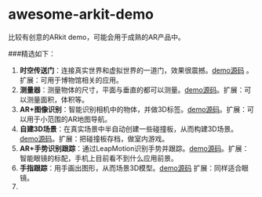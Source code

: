 # awesome-arkit-demo

比较有创意的ARkit demo，可能会用于成熟的AR产品中。

###精选如下：

1. **时空传送门**：连接真实世界和虚拟世界的一道门，效果很震撼。[demo源码](https://github.com/bjarnel/arkit-portal) 。扩展：可用于博物馆相关的应用。
2. **测量器**：测量物体的尺寸，平面与垂直的都可以测量。[demo源码](https://github.com/duzexu/ARuler)。扩展：可以测量面积，体积等。
3. **AR+图像识别**：智能识别相机中的物体，并做3D标签。[demo源码](https://github.com/hanleyweng/CoreML-in-ARKit)。扩展：可以用于小范围的AR地图导航。
4. **自建3D场景**：在真实场景中半自动创建一些碰撞板，从而构建3D场景。[demo源码](https://github.com/bjarnel/arkit-occlusion)。扩展：把碰撞板存档，做室内游戏。
5. **AR+手势识别跟踪**：通过LeapMotion识别手势并跟踪。[demo源码](https://github.com/arthurschiller/ARKit-LeapMotion)。扩展：智能眼镜的标配，手机上目前看不到什么应用前景。
6. **手指跟踪**：用手画出图形，从而场景3D模型。[demo源码](https://github.com/oabdelkarim/ARPaint) 扩展：同样适合眼镜。
7. ​